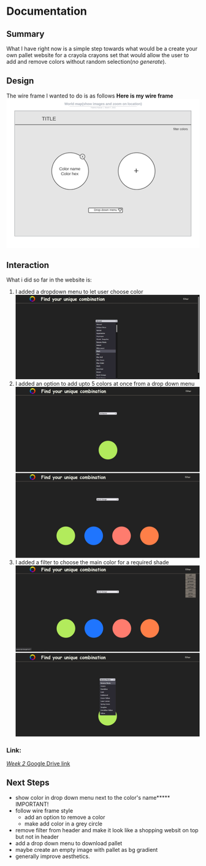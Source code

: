 
# Documentation

## Summary
What I have right now is a simple step towards what would be a create your own pallet website for a crayola crayons set that would allow the user to add and remove colors without random selection(*no generate*).

## Design
The wire frame I wanted to do is as follows
**Here is my wire frame**
![alt text](https://github.com/fnassar/connectionslab/blob/main/Week6/weekly_asg/public/images/color%20selector.jpeg "Wire Frame")

## Interaction
What i did so far in the website is:
1. I added a dropdown menu to let user choose color
![alt text](https://github.com/fnassar/connectionslab/blob/main/Week6/weekly_asg/public/images/ss3.jpg "Wire Frame")
2. I added an option to add upto 5 colors at once from a drop down menu
![alt text](https://github.com/fnassar/connectionslab/blob/main/Week6/weekly_asg/public/images/ss1.jpg "Wire Frame")
![alt text](https://github.com/fnassar/connectionslab/blob/main/Week6/weekly_asg/public/images/ss4.jpg "Wire Frame")
3. I added a filter to choose the main color for a required shade
![alt text](https://github.com/fnassar/connectionslab/blob/main/Week6/weekly_asg/public/images/ss5.jpg "Wire Frame")
![alt text](https://github.com/fnassar/connectionslab/blob/main/Week6/weekly_asg/public/images/ss2.jpg "Wire Frame")
### Link:
[_Week 2_ Google Drive link]()


## Next Steps
- show color in drop down menu next to the color's name***** IMPORTANT!
- follow wire frame style
  - add an option to remove a color
  - make add color in a grey circle
- remove filter from header and make it look like a shopping websit on top but not in header
- add a drop down menu to download pallet
- maybe create an empty image with pallet as bg gradient
- generally improve aesthetics.
